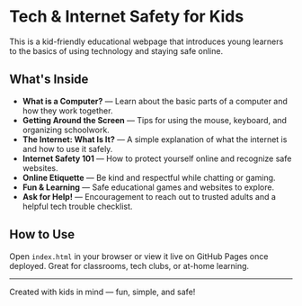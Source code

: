 # Tech & Internet Safety for Kids

This is a kid-friendly educational webpage that introduces young learners to the basics of using technology and staying safe online.

## What's Inside

- **What is a Computer?** — Learn about the basic parts of a computer and how they work together.
- **Getting Around the Screen** — Tips for using the mouse, keyboard, and organizing schoolwork.
- **The Internet: What Is It?** — A simple explanation of what the internet is and how to use it safely.
- **Internet Safety 101** — How to protect yourself online and recognize safe websites.
- **Online Etiquette** — Be kind and respectful while chatting or gaming.
- **Fun & Learning** — Safe educational games and websites to explore.
- **Ask for Help!** — Encouragement to reach out to trusted adults and a helpful tech trouble checklist.

## How to Use

Open `index.html` in your browser or view it live on GitHub Pages once deployed. Great for classrooms, tech clubs, or at-home learning.

---

Created with kids in mind — fun, simple, and safe!